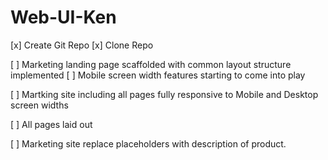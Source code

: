 # Web-UI-Ken


[x] Create Git Repo
[x] Clone Repo

[ ] Marketing landing page scaffolded with common layout structure implemented
[ ] Mobile screen width features starting to come into play

[ ] Martking site including all pages fully responsive to Mobile and Desktop screen widths

[ ] All pages laid out

[ ] Marketing site replace placeholders with description of product.